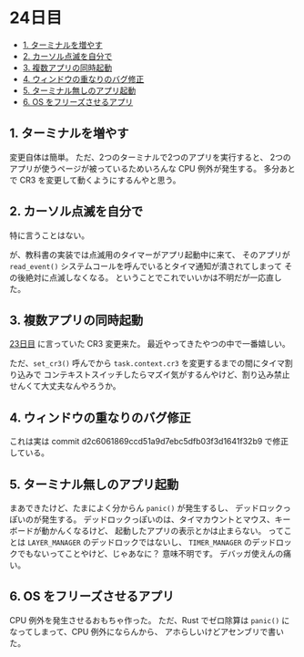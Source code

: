 # 24日目

<!-- mtoc-start -->

- [1. ターミナルを増やす](#1-ターミナルを増やす)
- [2. カーソル点滅を自分で](#2-カーソル点滅を自分で)
- [3. 複数アプリの同時起動](#3-複数アプリの同時起動)
- [4. ウィンドウの重なりのバグ修正](#4-ウィンドウの重なりのバグ修正)
- [5. ターミナル無しのアプリ起動](#5-ターミナル無しのアプリ起動)
- [6. OS をフリーズさせるアプリ](#6-os-をフリーズさせるアプリ)

<!-- mtoc-end -->

## 1. ターミナルを増やす

変更自体は簡単。
ただ、2つのターミナルで2つのアプリを実行すると、
2つのアプリが使うページが被っているためいろんな CPU 例外が発生する。
多分あとで CR3 を変更して動くようにするんやと思う。

## 2. カーソル点滅を自分で

特に言うことはない。

が、教科書の実装では点滅用のタイマーがアプリ起動中に来て、
そのアプリが `read_event()` システムコールを呼んでいるとタイマ通知が潰されてしまって
その後絶対に点滅しなくなる。
ということでこれでいいかは不明だが一応直した。

## 3. 複数アプリの同時起動

[23日目](./23.md) に言っていた CR3 変更来た。
最近やってきたやつの中で一番嬉しい。

ただ、`set_cr3()` 呼んでから `task.context.cr3` を変更するまでの間にタイマ割り込みで
コンテキストスイッチしたらマズイ気がするんやけど、割り込み禁止せんくて大丈夫なんやろうか。

## 4. ウィンドウの重なりのバグ修正

これは実は commit d2c6061869ccd51a9d7ebc5dfb03f3d1641f32b9 で修正している。

## 5. ターミナル無しのアプリ起動

まあできたけど、たまによく分からん `panic()` が発生するし、
デッドロックっぽいのが発生する。
デッドロックっぽいのは、タイマカウントとマウス、キーボードが動かんくなるけど、
起動したアプリの表示とかは止まらない。
ってことは `LAYER_MANAGER` のデッドロックではないし、
`TIMER_MANAGER` のデッドロックでもないってことやけど、じゃあなに？
意味不明です。
デバッガ使えんの痛い。

## 6. OS をフリーズさせるアプリ

CPU 例外を発生させるおもちゃ作った。
ただ、Rust でゼロ除算は `panic()` になってしまって、CPU 例外にならんから、
アホらしいけどアセンブリで書いた。
